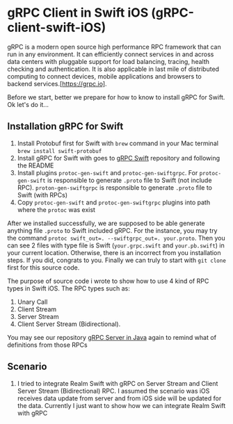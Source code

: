 # gRPC Client in Swift iOS (gRPC-client-swift-iOS)

gRPC is a modern open source high performance RPC framework that can run in any environment. It can efficiently connect services in and across data centers with pluggable support for load balancing, tracing, health checking and authentication. It is also applicable in last mile of distributed computing to connect devices, mobile applications and browsers to backend services.[https://grpc.io].

Before we start, better we prepare for how to know to install gRPC for Swift. Ok let's do it...

## Installation gRPC for Swift
1. Install Protobuf first for Swift with ```brew``` command in your Mac terminal ```brew install swift-protobuf ```
2. Install gRPC for Swift with goes to [gRPC Swift](https://github.com/grpc/grpc-swift/tree/nio) repository and following the README
3. Install plugins `protoc-gen-swift` and `protoc-gen-swiftgrpc`. For `protoc-gen-swift` is responsible to generate `.proto` file to Swift (not include RPC). `proton-gen-swiftgrpc` is responsible to generate `.proto` file to Swift (with RPCs)
4. Copy `protoc-gen-swift` and `protoc-gen-swiftgrpc` plugins into path where the `protoc` was exist

After we installed successfully, we are supposed to be able generate anything file `.proto` to Swift included gRPC. For the instance, you may try the command `protoc swift_out=. --swiftgrpc_out=. your.proto`. Then you can see 2 files with type file is Swift (`your.grpc.swift` and `your.pb.swift`) in your current location. Otherwise, there is an incorrect from you installation steps.
If you did, congrats to you.  Finally we can truly to start with `git clone` first for this source code.

The purpose of source code i wrote to show how to use 4 kind of RPC types in Swift iOS. The RPC types such as: 

1. Unary Call
2. Client Stream
3. Server Stream
4. Client Server Stream (Bidirectional).

You may see our repository [gRPC Server in Java](https://github.com/freakandstein/grpc-server-java) again to remind what of definitions from those RPCs

## Scenario
1. I tried to integrate Realm Swift with gRPC on Server Stream and Client Server Stream (Bidirectional) RPC. I assumed the scenario was iOS receives data update from server and from iOS side will be updated for the data. Currently I just want to show how we can integrate Realm Swift with gRPC
